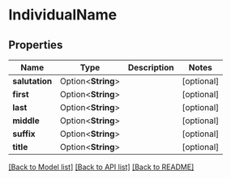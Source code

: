 # IndividualName

## Properties

Name | Type | Description | Notes
------------ | ------------- | ------------- | -------------
**salutation** | Option<**String**> |  | [optional]
**first** | Option<**String**> |  | [optional]
**last** | Option<**String**> |  | [optional]
**middle** | Option<**String**> |  | [optional]
**suffix** | Option<**String**> |  | [optional]
**title** | Option<**String**> |  | [optional]

[[Back to Model list]](../README.md#documentation-for-models) [[Back to API list]](../README.md#documentation-for-api-endpoints) [[Back to README]](../README.md)
